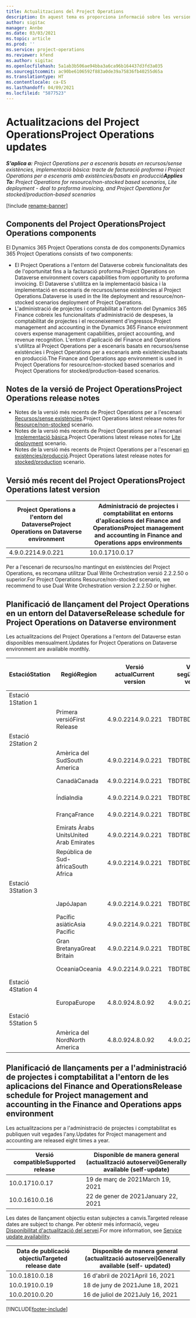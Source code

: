 ```yaml
---
title: Actualitzacions del Project Operations
description: En aquest tema es proporciona informació sobre les versions publicades del Dynamics 365 Project Operations.
author: sigitac
manager: Annbe
ms.date: 03/03/2021
ms.topic: article
ms.prod: ''
ms.service: project-operations
ms.reviewer: kfend
ms.author: sigitac
ms.openlocfilehash: 5a1ab3b506ae94bba3a6ca96b164437d3fd3a035
ms.sourcegitcommit: ac90be6106592f883a0de39a75836fb40255d65a
ms.translationtype: HT
ms.contentlocale: ca-ES
ms.lasthandoff: 04/09/2021
ms.locfileid: "5877523"
---
```

# <a name="project-operations-updates"></a><span data-ttu-id="cdfa3-103">Actualitzacions del Project Operations</span><span class="sxs-lookup"><span data-stu-id="cdfa3-103">Project Operations updates</span></span>

<span data-ttu-id="cdfa3-104">_**S'aplica a:** Project Operations per a escenaris basats en recursos/sense existències, implementació bàsica: tracte de facturació proforma i Project Operations per a escenaris amb existències/basats en producció_</span><span class="sxs-lookup"><span data-stu-id="cdfa3-104">_**Applies To:** Project Operations for resource/non-stocked based scenarios, Lite deployment - deal to proforma invoicing, and Project Operations for stocked/production-based scenarios_</span></span>

[!include [rename-banner](~/includes/cc-data-platform-banner.md)]

## <a name="project-operations-components"></a><span data-ttu-id="cdfa3-105">Components del Project Operations</span><span class="sxs-lookup"><span data-stu-id="cdfa3-105">Project Operations components</span></span>

<span data-ttu-id="cdfa3-106">El Dynamics 365 Project Operations consta de dos components:</span><span class="sxs-lookup"><span data-stu-id="cdfa3-106">Dynamics 365 Project Operations consists of two components:</span></span>

- <span data-ttu-id="cdfa3-107">El Project Operations a l'entorn del Dataverse cobreix funcionalitats des de l'oportunitat fins a la facturació proforma.</span><span class="sxs-lookup"><span data-stu-id="cdfa3-107">Project Operations on Dataverse environment covers capabilities from opportunity to proforma invoicing.</span></span> <span data-ttu-id="cdfa3-108">El Dataverse s'utilitza en la implementació bàsica i la implementació en escenaris de recursos/sense existències al Project Operations.</span><span class="sxs-lookup"><span data-stu-id="cdfa3-108">Dataverse is used in the lite deployment and resource/non-stocked scenarios deployment of Project Operations.</span></span>
- <span data-ttu-id="cdfa3-109">L'administració de projectes i comptabilitat a l'entorn del Dynamics 365 Finance cobreix les funcionalitats d'administració de despeses, la comptabilitat de projectes i el reconeixement d'ingressos.</span><span class="sxs-lookup"><span data-stu-id="cdfa3-109">Project management and accounting in the Dynamics 365 Finance environment covers expense management capabilities, project accounting, and revenue recognition.</span></span> <span data-ttu-id="cdfa3-110">L'entorn d'aplicació del Finance and Operations s'utilitza al Project Operations per a escenaris basats en recursos/sense existències i Project Operations per a escenaris amb existències/basats en producció.</span><span class="sxs-lookup"><span data-stu-id="cdfa3-110">The Finance and Operations app environment is used in Project Operations for resource/non-stocked based scenarios and Project Operations for stocked/production-based scenarios.</span></span>

## <a name="project-operations-release-notes"></a><span data-ttu-id="cdfa3-111">Notes de la versió de Project Operations</span><span class="sxs-lookup"><span data-stu-id="cdfa3-111">Project Operations release notes</span></span>
- <span data-ttu-id="cdfa3-112">Notes de la versió més recents de Project Operations per a l'escenari [Recursos/sense existències](whats-new-apr-2021-resource-based.md).</span><span class="sxs-lookup"><span data-stu-id="cdfa3-112">Project Operations latest release notes for [Resource/non-stocked](whats-new-apr-2021-resource-based.md) scenario.</span></span>
- <span data-ttu-id="cdfa3-113">Notes de la versió més recents de Project Operations per a l'escenari [Implementació bàsica](../pro/whats-new/whats-new-apr-2021-lite.md).</span><span class="sxs-lookup"><span data-stu-id="cdfa3-113">Project Operations latest release notes for [Lite deployment](../pro/whats-new/whats-new-apr-2021-lite.md) scenario.</span></span>
- <span data-ttu-id="cdfa3-114">Notes de la versió més recents de Project Operations per a l'escenari [en existències/producció](../prod-pma/whats-new/whats-new-mar-2021-stocked.md).</span><span class="sxs-lookup"><span data-stu-id="cdfa3-114">Project Operations latest release notes for [stocked/production](../prod-pma/whats-new/whats-new-mar-2021-stocked.md) scenario.</span></span>

## <a name="project-operations-latest-version"></a><span data-ttu-id="cdfa3-115">Versió més recent del Project Operations</span><span class="sxs-lookup"><span data-stu-id="cdfa3-115">Project Operations latest version</span></span>

| <span data-ttu-id="cdfa3-116">Project Operations a l'entorn del Dataverse</span><span class="sxs-lookup"><span data-stu-id="cdfa3-116">Project Operations on Dataverse environment</span></span> | <span data-ttu-id="cdfa3-117">Administració de projectes i comptabilitat en entorns d'aplicacions del Finance and Operations</span><span class="sxs-lookup"><span data-stu-id="cdfa3-117">Project management and accounting in Finance and Operations apps environments</span></span> | 
| --- | --- |
| <span data-ttu-id="cdfa3-118">4.9.0.221</span><span class="sxs-lookup"><span data-stu-id="cdfa3-118">4.9.0.221</span></span> | <span data-ttu-id="cdfa3-119">10.0.17</span><span class="sxs-lookup"><span data-stu-id="cdfa3-119">10.0.17</span></span> |

<span data-ttu-id="cdfa3-120">Per a l'escenari de recursos/no mantingut en existències del Project Operations, es recomana utilitzar Dual Write Orchestration versió 2.2.2.50 o superior.</span><span class="sxs-lookup"><span data-stu-id="cdfa3-120">For Project Operations Resource/non-stocked scenario, we recommend to use Dual Write Orchestration version 2.2.2.50 or higher.</span></span>

## <a name="release-schedule-for-project-operations-on-dataverse-environment"></a><span data-ttu-id="cdfa3-121">Planificació de llançament del Project Operations en un entorn del Dataverse</span><span class="sxs-lookup"><span data-stu-id="cdfa3-121">Release schedule for Project Operations on Dataverse environment</span></span>

<span data-ttu-id="cdfa3-122">Les actualitzacions del Project Operations a l'entorn del Dataverse estan disponibles mensualment.</span><span class="sxs-lookup"><span data-stu-id="cdfa3-122">Updates for Project Operations on Dataverse environment are available monthly.</span></span> 

| <span data-ttu-id="cdfa3-123">Estació</span><span class="sxs-lookup"><span data-stu-id="cdfa3-123">Station</span></span>   | <span data-ttu-id="cdfa3-124">Regió</span><span class="sxs-lookup"><span data-stu-id="cdfa3-124">Region</span></span>        | <span data-ttu-id="cdfa3-125">Versió actual</span><span class="sxs-lookup"><span data-stu-id="cdfa3-125">Current version</span></span> | <span data-ttu-id="cdfa3-126">Versió següent</span><span class="sxs-lookup"><span data-stu-id="cdfa3-126">Next version</span></span> | <span data-ttu-id="cdfa3-127">Disponible de manera general</span><span class="sxs-lookup"><span data-stu-id="cdfa3-127">Generally available</span></span> |
|-----------|---------------|-----------------|--------------|---------------------|
| <span data-ttu-id="cdfa3-128">Estació 1</span><span class="sxs-lookup"><span data-stu-id="cdfa3-128">Station 1</span></span> |   &nbsp;      |    &nbsp;       | &nbsp;       |      &nbsp;         |
|   &nbsp;  | <span data-ttu-id="cdfa3-129">Primera versió</span><span class="sxs-lookup"><span data-stu-id="cdfa3-129">First Release</span></span> |  <span data-ttu-id="cdfa3-130">4.9.0.221</span><span class="sxs-lookup"><span data-stu-id="cdfa3-130">4.9.0.221</span></span>       | <span data-ttu-id="cdfa3-131">TBD</span><span class="sxs-lookup"><span data-stu-id="cdfa3-131">TBD</span></span>     | <span data-ttu-id="cdfa3-132">23-abr-21</span><span class="sxs-lookup"><span data-stu-id="cdfa3-132">23-Apr-21</span></span>           |
| <span data-ttu-id="cdfa3-133">Estació 2</span><span class="sxs-lookup"><span data-stu-id="cdfa3-133">Station 2</span></span> |   &nbsp;      |    &nbsp;       | &nbsp;       |      &nbsp;         |
|   &nbsp;  | <span data-ttu-id="cdfa3-134">Amèrica del Sud</span><span class="sxs-lookup"><span data-stu-id="cdfa3-134">South America</span></span> |  <span data-ttu-id="cdfa3-135">4.9.0.221</span><span class="sxs-lookup"><span data-stu-id="cdfa3-135">4.9.0.221</span></span>       | <span data-ttu-id="cdfa3-136">TBD</span><span class="sxs-lookup"><span data-stu-id="cdfa3-136">TBD</span></span>     | <span data-ttu-id="cdfa3-137">23-abr-21</span><span class="sxs-lookup"><span data-stu-id="cdfa3-137">23-Apr-21</span></span>           |
|    &nbsp; | <span data-ttu-id="cdfa3-138">Canadà</span><span class="sxs-lookup"><span data-stu-id="cdfa3-138">Canada</span></span>        |  <span data-ttu-id="cdfa3-139">4.9.0.221</span><span class="sxs-lookup"><span data-stu-id="cdfa3-139">4.9.0.221</span></span>       | <span data-ttu-id="cdfa3-140">TBD</span><span class="sxs-lookup"><span data-stu-id="cdfa3-140">TBD</span></span>     | <span data-ttu-id="cdfa3-141">23-abr-21</span><span class="sxs-lookup"><span data-stu-id="cdfa3-141">23-Apr-21</span></span>           |
|   &nbsp;  | <span data-ttu-id="cdfa3-142">Índia</span><span class="sxs-lookup"><span data-stu-id="cdfa3-142">India</span></span>         |  <span data-ttu-id="cdfa3-143">4.9.0.221</span><span class="sxs-lookup"><span data-stu-id="cdfa3-143">4.9.0.221</span></span>       | <span data-ttu-id="cdfa3-144">TBD</span><span class="sxs-lookup"><span data-stu-id="cdfa3-144">TBD</span></span>     | <span data-ttu-id="cdfa3-145">23-abr-21</span><span class="sxs-lookup"><span data-stu-id="cdfa3-145">23-Apr-21</span></span>           |
|   &nbsp;  | <span data-ttu-id="cdfa3-146">França</span><span class="sxs-lookup"><span data-stu-id="cdfa3-146">France</span></span>         |  <span data-ttu-id="cdfa3-147">4.9.0.221</span><span class="sxs-lookup"><span data-stu-id="cdfa3-147">4.9.0.221</span></span>       | <span data-ttu-id="cdfa3-148">TBD</span><span class="sxs-lookup"><span data-stu-id="cdfa3-148">TBD</span></span>     | <span data-ttu-id="cdfa3-149">23-abr-21</span><span class="sxs-lookup"><span data-stu-id="cdfa3-149">23-Apr-21</span></span>           |
|   &nbsp;  | <span data-ttu-id="cdfa3-150">Emirats Àrabs Units</span><span class="sxs-lookup"><span data-stu-id="cdfa3-150">United Arab Emirates</span></span>         |  <span data-ttu-id="cdfa3-151">4.9.0.221</span><span class="sxs-lookup"><span data-stu-id="cdfa3-151">4.9.0.221</span></span>       | <span data-ttu-id="cdfa3-152">TBD</span><span class="sxs-lookup"><span data-stu-id="cdfa3-152">TBD</span></span>     | <span data-ttu-id="cdfa3-153">23-abr-21</span><span class="sxs-lookup"><span data-stu-id="cdfa3-153">23-Apr-21</span></span>           |
|   &nbsp;  | <span data-ttu-id="cdfa3-154">República de Sud-àfrica</span><span class="sxs-lookup"><span data-stu-id="cdfa3-154">South Africa</span></span>         |  <span data-ttu-id="cdfa3-155">4.9.0.221</span><span class="sxs-lookup"><span data-stu-id="cdfa3-155">4.9.0.221</span></span>       | <span data-ttu-id="cdfa3-156">TBD</span><span class="sxs-lookup"><span data-stu-id="cdfa3-156">TBD</span></span>     | <span data-ttu-id="cdfa3-157">23-abr-21</span><span class="sxs-lookup"><span data-stu-id="cdfa3-157">23-Apr-21</span></span>           |
| <span data-ttu-id="cdfa3-158">Estació 3</span><span class="sxs-lookup"><span data-stu-id="cdfa3-158">Station 3</span></span>  |      &nbsp;   |     &nbsp;      |     &nbsp;   |      &nbsp;         |
|   &nbsp;  | <span data-ttu-id="cdfa3-159">Japó</span><span class="sxs-lookup"><span data-stu-id="cdfa3-159">Japan</span></span>         |  <span data-ttu-id="cdfa3-160">4.9.0.221</span><span class="sxs-lookup"><span data-stu-id="cdfa3-160">4.9.0.221</span></span>       | <span data-ttu-id="cdfa3-161">TBD</span><span class="sxs-lookup"><span data-stu-id="cdfa3-161">TBD</span></span>     | <span data-ttu-id="cdfa3-162">30-abr-21</span><span class="sxs-lookup"><span data-stu-id="cdfa3-162">30-Apr-21</span></span>           |
|   &nbsp;  | <span data-ttu-id="cdfa3-163">Pacífic asiàtic</span><span class="sxs-lookup"><span data-stu-id="cdfa3-163">Asia Pacific</span></span>  |  <span data-ttu-id="cdfa3-164">4.9.0.221</span><span class="sxs-lookup"><span data-stu-id="cdfa3-164">4.9.0.221</span></span>       | <span data-ttu-id="cdfa3-165">TBD</span><span class="sxs-lookup"><span data-stu-id="cdfa3-165">TBD</span></span>     | <span data-ttu-id="cdfa3-166">30-abr-21</span><span class="sxs-lookup"><span data-stu-id="cdfa3-166">30-Apr-21</span></span>           |
|   &nbsp;  | <span data-ttu-id="cdfa3-167">Gran Bretanya</span><span class="sxs-lookup"><span data-stu-id="cdfa3-167">Great Britain</span></span> |  <span data-ttu-id="cdfa3-168">4.9.0.221</span><span class="sxs-lookup"><span data-stu-id="cdfa3-168">4.9.0.221</span></span>       | <span data-ttu-id="cdfa3-169">TBD</span><span class="sxs-lookup"><span data-stu-id="cdfa3-169">TBD</span></span>     | <span data-ttu-id="cdfa3-170">30-abr-21</span><span class="sxs-lookup"><span data-stu-id="cdfa3-170">30-Apr-21</span></span>           |
|   &nbsp;  | <span data-ttu-id="cdfa3-171">Oceania</span><span class="sxs-lookup"><span data-stu-id="cdfa3-171">Oceania</span></span>       |  <span data-ttu-id="cdfa3-172">4.9.0.221</span><span class="sxs-lookup"><span data-stu-id="cdfa3-172">4.9.0.221</span></span>       | <span data-ttu-id="cdfa3-173">TBD</span><span class="sxs-lookup"><span data-stu-id="cdfa3-173">TBD</span></span>     | <span data-ttu-id="cdfa3-174">30-abr-21</span><span class="sxs-lookup"><span data-stu-id="cdfa3-174">30-Apr-21</span></span>           |
| <span data-ttu-id="cdfa3-175">Estació 4</span><span class="sxs-lookup"><span data-stu-id="cdfa3-175">Station 4</span></span> |     &nbsp;    |     &nbsp;      |     &nbsp;   |      &nbsp;         |
|   &nbsp;  | <span data-ttu-id="cdfa3-176">Europa</span><span class="sxs-lookup"><span data-stu-id="cdfa3-176">Europe</span></span>        |  <span data-ttu-id="cdfa3-177">4.8.0.92</span><span class="sxs-lookup"><span data-stu-id="cdfa3-177">4.8.0.92</span></span>       | <span data-ttu-id="cdfa3-178">4.9.0.221</span><span class="sxs-lookup"><span data-stu-id="cdfa3-178">4.9.0.221</span></span>     | <span data-ttu-id="cdfa3-179">16-abr-21</span><span class="sxs-lookup"><span data-stu-id="cdfa3-179">16-Apr-21</span></span>           |
| <span data-ttu-id="cdfa3-180">Estació 5</span><span class="sxs-lookup"><span data-stu-id="cdfa3-180">Station 5</span></span> |     &nbsp;    |     &nbsp;      |     &nbsp;   |      &nbsp;         |
|   &nbsp;  | <span data-ttu-id="cdfa3-181">Amèrica del Nord</span><span class="sxs-lookup"><span data-stu-id="cdfa3-181">North America</span></span> |  <span data-ttu-id="cdfa3-182">4.8.0.92</span><span class="sxs-lookup"><span data-stu-id="cdfa3-182">4.8.0.92</span></span>       | <span data-ttu-id="cdfa3-183">4.9.0.221</span><span class="sxs-lookup"><span data-stu-id="cdfa3-183">4.9.0.221</span></span>     | <span data-ttu-id="cdfa3-184">23-abr-21</span><span class="sxs-lookup"><span data-stu-id="cdfa3-184">23-Apr-21</span></span>           |

## <a name="release-schedule-for-project-management-and-accounting-in-the-finance-and-operations-apps-environment"></a><span data-ttu-id="cdfa3-185">Planificació de llançaments per a l'administració de projectes i comptabilitat a l'entorn de les aplicacions del Finance and Operations</span><span class="sxs-lookup"><span data-stu-id="cdfa3-185">Release schedule for Project management and accounting in the Finance and Operations apps environment</span></span>

<span data-ttu-id="cdfa3-186">Les actualitzacions per a l'administració de projectes i comptabilitat es publiquen vuit vegades l'any.</span><span class="sxs-lookup"><span data-stu-id="cdfa3-186">Updates for Project management and accounting are released eight times a year.</span></span>

| <span data-ttu-id="cdfa3-187">Versió compatible</span><span class="sxs-lookup"><span data-stu-id="cdfa3-187">Supported release</span></span> | <span data-ttu-id="cdfa3-188">Disponible de manera general (actualització autoservei)</span><span class="sxs-lookup"><span data-stu-id="cdfa3-188">Generally available (self-update)</span></span> |
| --- | --- |
| <span data-ttu-id="cdfa3-189">10.0.17</span><span class="sxs-lookup"><span data-stu-id="cdfa3-189">10.0.17</span></span> | <span data-ttu-id="cdfa3-190">19 de març de 2021</span><span class="sxs-lookup"><span data-stu-id="cdfa3-190">March 19, 2021</span></span> |
| <span data-ttu-id="cdfa3-191">10.0.16</span><span class="sxs-lookup"><span data-stu-id="cdfa3-191">10.0.16</span></span> | <span data-ttu-id="cdfa3-192">22 de gener de 2021</span><span class="sxs-lookup"><span data-stu-id="cdfa3-192">January 22, 2021</span></span> |


<span data-ttu-id="cdfa3-193">Les dates de llançament objectiu estan subjectes a canvis.</span><span class="sxs-lookup"><span data-stu-id="cdfa3-193">Targeted release dates are subject to change.</span></span> <span data-ttu-id="cdfa3-194">Per obtenir més informació, vegeu [Disponibilitat d'actualització del servei](https://docs.microsoft.com/dynamics365/fin-ops-core/fin-ops/get-started/public-preview-releases?toc=/dynamics365/finance/toc.json).</span><span class="sxs-lookup"><span data-stu-id="cdfa3-194">For more information, see [Service update availability](https://docs.microsoft.com/dynamics365/fin-ops-core/fin-ops/get-started/public-preview-releases?toc=/dynamics365/finance/toc.json).</span></span>

| <span data-ttu-id="cdfa3-195">Data de publicació objectiu</span><span class="sxs-lookup"><span data-stu-id="cdfa3-195">Targeted release date</span></span> | <span data-ttu-id="cdfa3-196">Disponible de manera general (actualització autoservei)</span><span class="sxs-lookup"><span data-stu-id="cdfa3-196">Generally available (self- updated)</span></span> |
| --- | --- |
| <span data-ttu-id="cdfa3-197">10.0.18</span><span class="sxs-lookup"><span data-stu-id="cdfa3-197">10.0.18</span></span> | <span data-ttu-id="cdfa3-198">16 d'abril de 2021</span><span class="sxs-lookup"><span data-stu-id="cdfa3-198">April 16, 2021</span></span> |
| <span data-ttu-id="cdfa3-199">10.0.19</span><span class="sxs-lookup"><span data-stu-id="cdfa3-199">10.0.19</span></span> | <span data-ttu-id="cdfa3-200">18 de juny de 2021</span><span class="sxs-lookup"><span data-stu-id="cdfa3-200">June 18, 2021</span></span> |
| <span data-ttu-id="cdfa3-201">10.0.20</span><span class="sxs-lookup"><span data-stu-id="cdfa3-201">10.0.20</span></span> | <span data-ttu-id="cdfa3-202">16 de juliol de 2021</span><span class="sxs-lookup"><span data-stu-id="cdfa3-202">July 16, 2021</span></span> |


[!INCLUDE[footer-include](../includes/footer-banner.md)]

